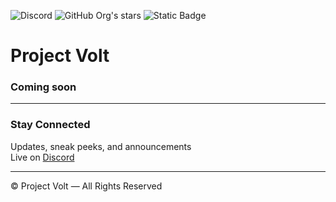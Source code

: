 ![Discord](https://img.shields.io/discord/1117102319675379712?label=Discord&logo=discord&color=5865F2)
![GitHub Org's stars](https://img.shields.io/github/stars/Project-Volt)
![Static Badge](https://img.shields.io/badge/status-coming%20soon-orange)

# Project Volt

### Coming soon

---

### Stay Connected

Updates, sneak peeks, and announcements  <br>
Live on [Discord](https://discord.gg/c4wuc23QWz) 

---

© Project Volt — All Rights Reserved
